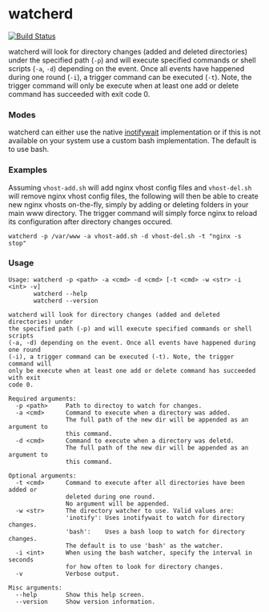 # watcherd

[![Build Status](https://travis-ci.org/devilbox/watcherd.svg?branch=master)](https://travis-ci.org/devilbox/watcherd)

watcherd will look for directory changes (added and deleted directories) under the specified path (`-p`) and will execute specified commands or shell scripts (`-a`, `-d`) depending on the event.
Once all events have happened during one round (`-i`), a trigger command can be executed (`-t`).
Note, the trigger command will only be execute when at least one add or delete command has succeeded with exit code 0.

### Modes

watcherd can either use the native [inotifywait](https://linux.die.net/man/1/inotifywait) implementation or if this is not available on your system use a custom bash implementation. The default is to use bash.

### Examples

Assuming `vhost-add.sh` will add nginx vhost config files and `vhost-del.sh` will remove nginx vhost config files, the following will then be able to create new nginx vhosts on-the-fly, simply by adding or deleting folders in your main www directory. The trigger command will simply force nginx to reload its configuration after directory changes occured.

```shell
watcherd -p /var/www -a vhost-add.sh -d vhost-del.sh -t "nginx -s stop"
```

### Usage

```shell
Usage: watcherd -p <path> -a <cmd> -d <cmd> [-t <cmd> -w <str> -i <int> -v]
       watcherd --help
       watcherd --version

watcherd will look for directory changes (added and deleted directories) under
the specified path (-p) and will execute specified commands or shell scripts
(-a, -d) depending on the event. Once all events have happened during one round
(-i), a trigger command can be executed (-t). Note, the trigger command will
only be execute when at least one add or delete command has succeeded with exit
code 0.

Required arguments:
  -p <path>     Path to directoy to watch for changes.
  -a <cmd>      Command to execute when a directory was added.
                The full path of the new dir will be appended as an argument to
                this command.
  -d <cmd>      Command to execute when a directory was deletd.
                The full path of the new dir will be appended as an argument to
                this command.

Optional arguments:
  -t <cmd>      Command to execute after all directories have been added or
                deleted during one round.
                No argument will be appended.
  -w <str>      The directory watcher to use. Valid values are:
                'inotify': Uses inotifywait to watch for directory changes.
                'bash':    Uses a bash loop to watch for directory changes.
                The default is to use 'bash' as the watcher.
  -i <int>      When using the bash watcher, specify the interval in seconds
                for how often to look for directory changes.
  -v            Verbose output.

Misc arguments:
  --help        Show this help screen.
  --version     Show version information.
```
